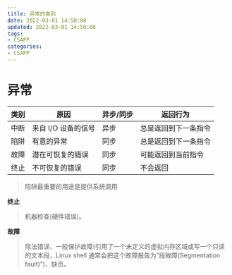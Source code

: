 ```yaml
---
title: 异常的类别
date: 2022-03-01 14:50:08
updated: 2022-03-01 14:50:08
tags:
- CSAPP
categories:
- CSAPP
---
```


# 异常
| 类别 | 原因 | 异步/同步 | 返回行为 |
| ---- | ---- | ---- | ---- |
| 中断 | 来自 I/O 设备的信号 | 异步 | 总是返回到下一条指令 |
| 陷阱 | 有意的异常 | 同步 | 总是返回到下一条指令 |
| 故障 | 潜在可恢复的错误 | 同步 | 可能返回到当前指令 |
| 终止 | 不可恢复的错误 | 同步 | 不会返回 |

> 陷阱最重要的用途是提供系统调用

**终止**
> 机器检查(硬件错误)。

**故障**
> 除法错误、一般保护故障(引用了一个未定义的虚拟内存区域或写一个只读的文本段，Linux shell 通常会把这个故障报告为“段故障(Segmentation fault)”)、缺页。

